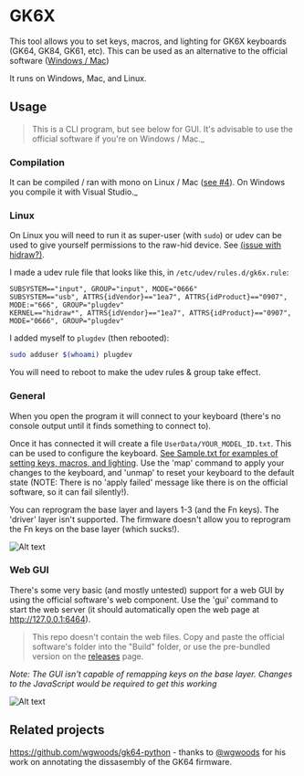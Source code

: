 # GK6X

This tool allows you to set keys, macros, and lighting for GK6X keyboards (GK64, GK84, GK61, etc). This can be used as an alternative to the official software ([Windows / Mac](http://www.jikedingzhi.com))

It runs on Windows, Mac, and Linux.

## Usage

> This is a CLI program, but see below for GUI. It's advisable to use the official software if you're on Windows / Mac._

### Compilation

It can be compiled / ran with mono on Linux / Mac ([see #4](https://github.com/pixeltris/GK6X/issues/4)). On Windows you compile it with Visual Studio._

### Linux

On Linux you will need to run it as super-user (with `sudo`) or udev can be used to give yourself permissions to the raw-hid device. See [(issue with hidraw?)](https://github.com/pixeltris/GK6X/issues/3).

I made a udev rule file that looks like this, in `/etc/udev/rules.d/gk6x.rule`:

```
SUBSYSTEM=="input", GROUP="input", MODE="0666"
SUBSYSTEM=="usb", ATTRS{idVendor}=="1ea7", ATTRS{idProduct}=="0907", MODE:="666", GROUP="plugdev"
KERNEL=="hidraw*", ATTRS{idVendor}=="1ea7", ATTRS{idProduct}=="0907", MODE="0666", GROUP="plugdev"
```

I added myself to `plugdev` (then rebooted):

```sh
sudo adduser $(whoami) plugdev
```

You will need to reboot to make the udev rules & group take effect.

### General

When you open the program it will connect to your keyboard (there's no console output until it finds something to connect to).

Once it has connected it will create a file `UserData/YOUR_MODEL_ID.txt`. This can be used to configure the keyboard. [See Sample.txt for examples of setting keys, macros, and lighting](https://github.com/pixeltris/GK6X/blob/master/Build/UserData/Sample.txt). Use the 'map' command to apply your changes to the keyboard, and 'unmap' to reset your keyboard to the default state (NOTE: There is no 'apply failed' message like there is on the official software, so it can fail silently!).

You can reprogram the base layer and layers 1-3 (and the Fn keys). The 'driver' layer isn't supported. The firmware doesn't allow you to reprogram the Fn keys on the base layer (which sucks!).

![Alt text](https://raw.githubusercontent.com/pixeltris/GK6X/master/Screenshot.png)

### Web GUI

There's some very basic (and mostly untested) support for a web GUI by using the official software's web component. Use the 'gui' command to start the web server (it should automatically open the web page at http://127.0.0.1:6464).

> This repo doesn't contain the web files. Copy and paste the official software's folder into the "Build" folder, or use the pre-bundled version on the [releases](https://github.com/pixeltris/GK6X/releases) page.

_Note: The GUI isn't capable of remapping keys on the base layer. Changes to the JavaScript would be required to get this working_

![Alt text](https://raw.githubusercontent.com/pixeltris/GK6X/master/ScreenshotWeb.png)

## Related projects

https://github.com/wgwoods/gk64-python - thanks to [@wgwoods](https://github.com/wgwoods) for his work on annotating the dissasembly of the GK64 firmware.
